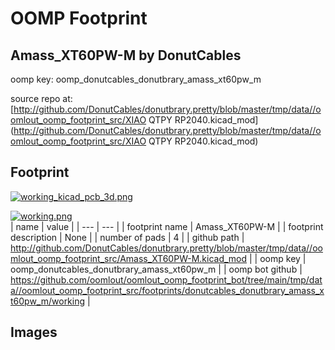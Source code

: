 # OOMP Footprint  
## Amass_XT60PW-M  by DonutCables  
  
oomp key: oomp_donutcables_donutbrary_amass_xt60pw_m  
  
source repo at: [http://github.com/DonutCables/donutbrary.pretty/blob/master/tmp/data//oomlout_oomp_footprint_src/XIAO QTPY RP2040.kicad_mod](http://github.com/DonutCables/donutbrary.pretty/blob/master/tmp/data//oomlout_oomp_footprint_src/XIAO QTPY RP2040.kicad_mod)  
## Footprint  
  
[![working_kicad_pcb_3d.png](working_kicad_pcb_3d_600.png)](working_kicad_pcb_3d.png)  
  
[![working.png](working_600.png)](working.png)  
| name | value | 
| --- | --- | 
| footprint name | Amass_XT60PW-M | 
| footprint description | None | 
| number of pads | 4 | 
| github path | http://github.com/DonutCables/donutbrary.pretty/blob/master/tmp/data//oomlout_oomp_footprint_src/Amass_XT60PW-M.kicad_mod | 
| oomp key | oomp_donutcables_donutbrary_amass_xt60pw_m | 
| oomp bot github | https://github.com/oomlout/oomlout_oomp_footprint_bot/tree/main/tmp/data//oomlout_oomp_footprint_src/footprints/donutcables_donutbrary_amass_xt60pw_m/working | 
## Images  
